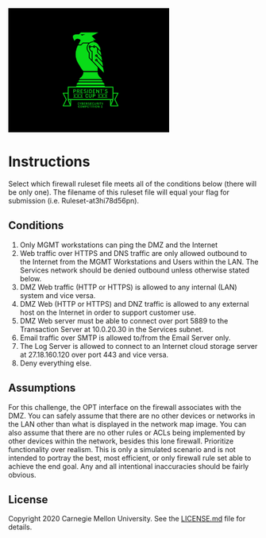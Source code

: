 <img src="../../../logo.png" height="250px">

# Instructions

Select which firewall ruleset file meets all of the conditions below (there will be only one). The filename of this
ruleset file will equal your flag for submission (i.e. Ruleset-at3hi78d56pn).

## Conditions

1. Only MGMT workstations can ping the DMZ and the Internet
2. Web traffic over HTTPS and DNS traffic are only allowed outbound to the Internet from the MGMT Workstations and Users
within the LAN. The Services network should be denied outbound unless otherwise stated below.
3. DMZ Web traffic (HTTP or HTTPS) is allowed to any internal (LAN) system and vice versa.
4. DMZ Web (HTTP or HTTPS) and DNZ traffic is allowed to any external host on the Internet in order to support customer
use.
5. DMZ Web server must be able to connect over port 5889 to the Transaction Server at 10.0.20.30 in the Services subnet.
6. Email traffic over SMTP is allowed to/from the Email Server only.
7. The Log Server is allowed to connect to an Internet cloud storage server at 27.18.160.120 over port 443 and vice
versa.
8. Deny everything else.

## Assumptions

For this challenge, the OPT interface on the firewall associates with the DMZ. You can safely assume that there are no
other devices or networks in the LAN other than what is displayed in the network map image. You can also assume that
there are no other rules or ACLs being implemented by other devices within the network, besides this lone firewall.
Prioritize functionality over realism. This is only a simulated scenario and is not intended to portray the best, most
efficient, or only firewall rule set able to achieve the end goal. Any and all intentional inaccuracies should be fairly
obvious.

## License
Copyright 2020 Carnegie Mellon University. See the [LICENSE.md](../../../LICENSE.md) file for details.